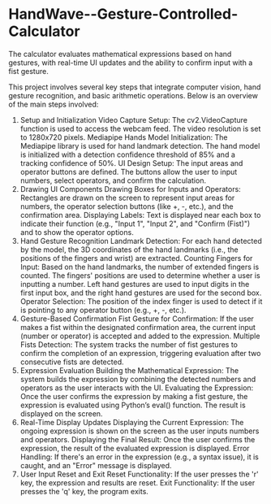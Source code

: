# HandWave--Gesture-Controlled-Calculator
 The calculator evaluates mathematical expressions based on hand gestures, with real-time UI updates and the ability to confirm input with a fist gesture.

This project involves several key steps that integrate computer vision, hand gesture recognition, and basic arithmetic operations. Below is an overview of the main steps involved:

1. Setup and Initialization 
Video Capture Setup: The cv2.VideoCapture function is used to access the webcam feed. The video resolution is set to 1280x720 pixels. 
Mediapipe Hands Model Initialization: The Mediapipe library is used for hand landmark detection. The hand model is initialized with a detection confidence threshold of 85% and a tracking confidence of 50%. 
UI Design Setup: The input areas and operator buttons are defined. The buttons allow the user to input numbers, select operators, and confirm the calculation. 
2. Drawing UI Components 
Drawing Boxes for Inputs and Operators: Rectangles are drawn on the screen to represent input areas for numbers, the operator selection buttons (like +, -, etc.), and the confirmation area. 
Displaying Labels: Text is displayed near each box to indicate their function (e.g., "Input 1", "Input 2", and "Confirm (Fist)") and to show the operator options. 
3. Hand Gesture Recognition 
Landmark Detection: For each hand detected by the model, the 3D coordinates of the hand landmarks (i.e., the positions of the fingers and wrist) are extracted. 
Counting Fingers for Input: Based on the hand landmarks, the number of extended fingers is counted. The fingers' positions are used to determine whether a user is inputting a number. 
Left hand gestures are used to input digits in the first input box, and the right hand gestures are used for the second box. 
Operator Selection: The position of the index finger is used to detect if it is pointing to any operator button (e.g., +, -, etc.). 
4. Gesture-Based Confirmation 
Fist Gesture for Confirmation: If the user makes a fist within the designated confirmation area, the current input (number or operator) is accepted and added to the expression. 
Multiple Fists Detection: The system tracks the number of fist gestures to confirm the completion of an expression, triggering evaluation after two consecutive fists are detected. 
5. Expression Evaluation 
Building the Mathematical Expression: The system builds the expression by combining the detected numbers and operators as the user interacts with the UI. 
Evaluating the Expression: Once the user confirms the expression by making a fist gesture, the expression is evaluated using Python’s eval() function. The result is displayed on the screen. 
6. Real-Time Display Updates 
Displaying the Current Expression: The ongoing expression is shown on the screen as the user inputs numbers and operators. 
Displaying the Final Result: Once the user confirms the expression, the result of the evaluated expression is displayed. 
Error Handling: If there's an error in the expression (e.g., a syntax issue), it is caught, and an "Error" message is displayed. 
7. User Input Reset and Exit 
Reset Functionality: If the user presses the 'r' key, the expression and results are reset. 
Exit Functionality: If the user presses the 'q' key, the program exits. 
